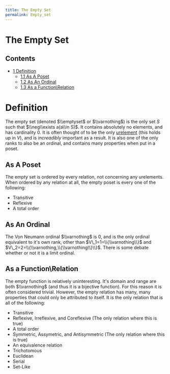 ```yaml
---
title: The Empty Set
permalink: Empty_set
---
```

# The Empty Set











  



## Contents


-   [<span class="tocnumber">1</span> <span
    class="toctext">Definition</span>](#Definition)
    -   [<span class="tocnumber">1.1</span> <span class="toctext">As A
        Poset</span>](#As_A_Poset)
    -   [<span class="tocnumber">1.2</span> <span class="toctext">As An
        Ordinal</span>](#As_An_Ordinal)
    -   [<span class="tocnumber">1.3</span> <span class="toctext">As a
        Function\\Relation</span>](#As_a_Function.5CRelation)


# <span id="Definition" class="mw-headline">Definition</span>

The empty set (denoted $\\emptyset$ or $\\varnothing$) is the only set
$S$ such that $\\neg\\exists a(a\\in S)$. It contains absolutely no
elements, and has cardinality 0. It is often thought of to be the only
<a href="index.php?title=Urelement&amp;action=edit&amp;redlink=1" class="new" title="Urelement (page does not exist)">urelement</a>
(this holds up in $V$), and is *increadibly* important as a result. It
is also one of the only ranks to also be an ordinal, and contains many
properties when put in a poset.

## As A Poset

The empty set is ordered by every relation, not concerning any
urelements. When ordered by any relation at all, the empty poset is
every one of the following:

-   Transitive
-   Reflexive
-   A total order

## As An Ordinal

The Von Neumann ordinal $\\varnothing$ is 0, and is the only ordinal
equivalent to it's own rank, other than $V\_1=1=\\{\\varnothing\\}$ and
$V\_2=2=\\{\\varnothing,\\{\\varnothing\\}\\}$. There is some debate
whether or not it is a limit ordinal.

## As a Function\\Relation

The empty function is relatively uninteresting. It's domain and range
are both $\\varnothing$ (and thus it is a bijective function). For this
reason it is often considered trivial. However, the empty relation has
many, many properties that could only be attributed to itself. It is the
only relation that is all of the following:

-   Transitive
-   Reflexive, Irreflexive, and Coreflexive (The only relation where
    this is true)
-   A total order
-   Symmetric, Assymetric, and Antisymmetric (The only relation where
    this is true)
-   An equivalence relation
-   Trichotomous
-   Euclidean
-   Serial
-   Set-Like


